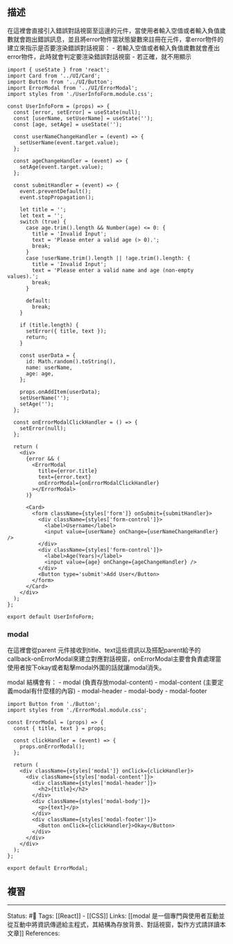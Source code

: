 ## 描述


在這裡會直接引入錯誤對話視窗至這邊的元件，當使用者輸入空值或者輸入負值歲數就會跑出錯誤訊息，並且將error物件當狀態變數來註冊在元件，拿error物件的建立來指示是否要渲染錯誤對話視窗：
	- 若輸入空值或者輸入負值歲數就會產出error物件，此時就會判定要渲染錯誤對話視窗
	- 若正確，就不用顯示

```
import { useState } from 'react';
import Card from '../UI/Card';
import Button from '../UI/Button';
import ErrorModal from '../UI/ErrorModal';
import styles from './UserInfoForm.module.css';

const UserInfoForm = (props) => {
  const [error, setError] = useState(null);
  const [userName, setUserName] = useState('');
  const [age, setAge] = useState('');

  const userNameChangeHandler = (event) => {
    setUserName(event.target.value);
  };

  const ageChangeHandler = (event) => {
    setAge(event.target.value);
  };

  const submitHandler = (event) => {
    event.preventDefault();
    event.stopPropagation();

    let title = '';
    let text = '';
    switch (true) {
      case age.trim().length && Number(age) <= 0: {
        title = 'Invalid Input';
        text = 'Please enter a valid age (> 0).';
        break;
      }
      case !userName.trim().length || !age.trim().length: {
        title = 'Invalid Input';
        text = 'Please enter a valid name and age (non-empty values).';
        break;
      }

      default:
        break;
    }

    if (title.length) {
      setError({ title, text });
      return;
    }

    const userData = {
      id: Math.random().toString(),
      name: userName,
      age: age,
    };

    props.onAddItem(userData);
    setUserName('');
    setAge('');
  };

  const onErrorModalClickHandler = () => {
    setError(null);
  };

  return (
    <div>
      {error && (
        <ErrorModal
          title={error.title}
          text={error.text}
          onErrorModal={onErrorModalClickHandler}
        ></ErrorModal>
      )}

      <Card>
        <form className={styles['form']} onSubmit={submitHandler}>
          <div className={styles['form-control']}>
            <label>Username</label>
            <input value={userName} onChange={userNameChangeHandler} />
          </div>
          <div className={styles['form-control']}>
            <label>Age(Years)</label>
            <input value={age} onChange={ageChangeHandler} />
          </div>
          <Button type='submit'>Add User</Button>
        </form>
      </Card>
    </div>
  );
};

export default UserInfoForm;
```

### modal 
在這裡會從parent 元件接收到title、text這些資訊以及搭配parent給予的callback-onErrorModal來建立對應對話視窗，onErrorModal主要會負責處理當使用者按下okay或者點擊modal外圍的話就讓modal消失。

modal 結構會有：
	- modal (負責存放modal-content)
	- modal-content (主要定義modal有什麼樣的內容)
		- modal-header
		- modal-body
		- modal-footer

```
import Button from './Button';
import styles from './ErrorModal.module.css';

const ErrorModal = (props) => {
  const { title, text } = props;

  const clickHandler = (event) => {
    props.onErrorModal();
  };

  return (
    <div className={styles['modal']} onClick={clickHandler}>
      <div className={styles['modal-content']}>
        <div className={styles['modal-header']}>
          <h2>{title}</h2>
        </div>
        <div className={styles['modal-body']}>
          <p>{text}</p>
        </div>
        <div className={styles['modal-footer']}>
          <Button onClick={clickHandler}>Okay</Button>
        </div>
      </div>
    </div>
  );
};

export default ErrorModal;
```


## 複習


---
Status: #🌱 
Tags:
[[React]] - [[CSS]]
Links:
[[modal 是一個專門與使用者互動並從互動中將資訊傳遞給主程式，其結構為存放背景、對話視窗，製作方式請詳讀本文章]]
References:

